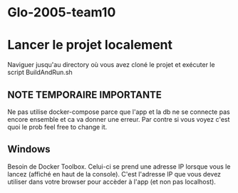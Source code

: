 # Glo-2005-team10

# Lancer le projet localement

Naviguer jusqu'au directory où vous avez cloné le projet et exécuter le script BuildAndRun.sh

## NOTE TEMPORAIRE IMPORTANTE

Ne pas utilise docker-compose parce que l'app et la db ne se connecte pas encore ensemble et ca va donner une erreur.
Par contre si vous voyez c'est quoi le prob feel free to change it.

## Windows

Besoin de Docker Toolbox. Celui-ci se prend une adresse IP lorsque vous le lancez (affiché en haut de la console).
C'est l'adresse IP que vous devez utiliser dans votre browser pour accèder à l'app (et non pas localhost).


